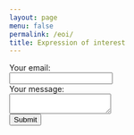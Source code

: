 ```yaml
---
layout: page
menu: false 
permalink: /eoi/
title: Expression of interest
---
```


<form
  action="https://formspree.io/f/xnqkvjpp"
  method="POST"
>
  Your email:<br>
  <label>
    <input type="email" name="email">
  </label>
  <br>
    Your message:
  <br>
  <label>
    <textarea name="message"></textarea>
  </label>
  <br>
  <button type="submit">Submit</button>
</form>
